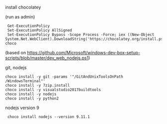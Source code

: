 
install chocolatey 

(run as admin)
```
 Get-ExecutionPolicy
 Set-ExecutionPolicy AllSigned
 Set-ExecutionPolicy Bypass -Scope Process -Force; iex ((New-Object System.Net.WebClient).DownloadString('https://chocolatey.org/install.ps1'))
choco
```

(based on https://github.com/Microsoft/windows-dev-box-setup-scripts/blob/master/dev_web_nodejs.ps1)

git, nodejs
```
choco install -y git -params '"/GitAndUnixToolsOnPath /WindowsTerminal"'
choco install -y 7zip.install
choco install -y visualstudio2017buildtools
choco install -y nodejs
choco install -y python2
```

nodejs version 9
```
 choco install nodejs --version 9.11.1
```
